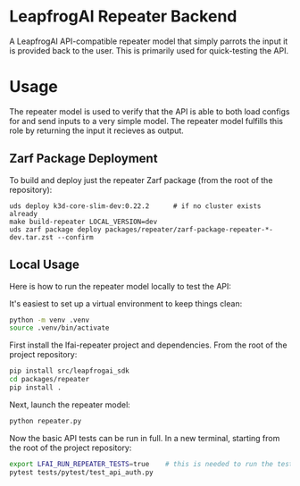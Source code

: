 # LeapfrogAI Repeater Backend

A LeapfrogAI API-compatible repeater model that simply parrots the input it is provided back to the user. This is primarily used for quick-testing the API.


# Usage

The repeater model is used to verify that the API is able to both load configs for and send inputs to a very simple model. The repeater model fulfills this role by returning the input it recieves as output.

## Zarf Package Deployment

To build and deploy just the repeater Zarf package (from the root of the repository):

```shell
uds deploy k3d-core-slim-dev:0.22.2      # if no cluster exists already
make build-repeater LOCAL_VERSION=dev
uds zarf package deploy packages/repeater/zarf-package-repeater-*-dev.tar.zst --confirm
```

## Local Usage

Here is how to run the repeater model locally to test the API:

It's easiest to set up a virtual environment to keep things clean:
```bash
python -m venv .venv
source .venv/bin/activate
```

First install the lfai-repeater project and dependencies. From the root of the project repository:
```bash
pip install src/leapfrogai_sdk
cd packages/repeater
pip install .
```

Next, launch the repeater model:
```bash
python repeater.py
```

Now the basic API tests can be run in full. In a new terminal, starting from the root of the project repository:
```bash
export LFAI_RUN_REPEATER_TESTS=true    # this is needed to run the tests that require the repeater model, otherwise they get skipped
pytest tests/pytest/test_api_auth.py
```

